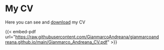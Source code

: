 # My CV


Here you can see and [download](https://raw.githubusercontent.com/GianmarcoAndreana/gianmarcoandreana.github.io/main/Gianmarco_Andreana_CV.pdf) my CV

{{< embed-pdf url="https://raw.githubusercontent.com/GianmarcoAndreana/gianmarcoandreana.github.io/main/Gianmarco_Andreana_CV.pdf" >}}

